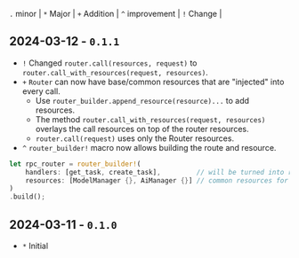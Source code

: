 `.` minor | `*` Major | `+` Addition | `^` improvement | `!` Change | 


## 2024-03-12 - `0.1.1`

- `!` Changed `router.call(resources, request)` to `router.call_with_resources(request, resources)`.
- `+` `Router` can now have base/common resources that are "injected" into every call.
  - Use `router_builder.append_resource(resource)...` to add resources.
  - The method `router.call_with_resources(request, resources)` overlays the call resources on top of the router resources.
  - `router.call(request)` uses only the Router resources.
- `^` `router_builder!` macro now allows building the route and resource.
```rust
let rpc_router = router_builder!(
	handlers: [get_task, create_task],         // will be turned into routes
	resources: [ModelManager {}, AiManager {}] // common resources for all calls
)
.build();
```

## 2024-03-11 - `0.1.0`

- `*` Initial

